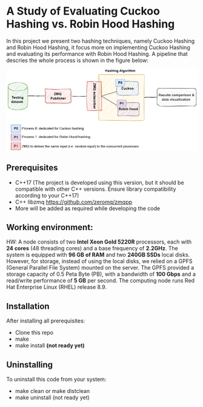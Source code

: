 # A Study of Evaluating Cuckoo Hashing vs. Robin Hood Hashing

In this project we present two hashing techniques, namely Cuckoo Hashing and Robin Hood Hashing, it focus more on implementing Cuckoo Hashing and evaluating its performance with Robin Hood Hashing. A pipeline that descries the whole process is shown in the figure below: 

![Project pipeline chart](docs/pipeline.png)

## Prerequisites

- C++17 (The project is developed using this version, but it should be compatible with other C++ versions. Ensure library compatibility according to your C++17)
- C++ libzmq https://github.com/zeromq/zmqpp
- More will be added as required while developing the code 

## Working environment: 
HW: A node consists of two **Intel Xeon Gold 5220R** processors, each with **24 cores** (48 threading cores) and a base frequency of **2.2GHz**. The system is equipped with **96 GB of RAM** and two **240GB SSDs** local disks. However, for storage, instead of using the local disks, we relied on a GPFS (General Parallel File System) mounted on the server. The GPFS provided a storage capacity of 0.5 Peta Byte (PB), with a bandwidth of **100 Gbps** and a read/write performance of **5 GB** per second. The computing node runs Red Hat Enterprise Linux (RHEL) release 8.9. 

## Installation 
After installing all prerequisites: 
- Clone this repo
- make
- make install **(not ready yet)**

## Uninstalling 

To uninstall this code from your system: 
-  make clean or make distclean
-  make uninstall (not ready yet)
